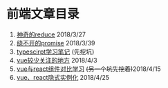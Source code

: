 # 前端文章目录

1. [神奇的reduce](https://github.com/limengke123/my-note/blob/master/%E5%89%8D%E7%AB%AF/%E7%A5%9E%E5%A5%87%E7%9A%84reduce.md) 2018/3/27
2. [绕不开的promise](https://github.com/limengke123/my-note/blob/master/%E5%89%8D%E7%AB%AF/%E7%BB%95%E4%B8%8D%E5%BC%80%E7%9A%84promise.md) 2018/3/39
3. [typescirpt学习笔记](https://github.com/limengke123/my-note/blob/master/%E5%89%8D%E7%AB%AF/typescript%E5%AD%A6%E4%B9%A0%E7%AC%94%E8%AE%B0.md)  (先挖坑)
4. [vue较少关注的地方](https://github.com/limengke123/my-note/blob/master/%E5%89%8D%E7%AB%AF/vue%E8%BE%83%E5%B0%91%E5%85%B3%E6%B3%A8%E7%9A%84%E5%9C%B0%E6%96%B9.md) 2018/4/3
5. [vue与react组件对比学习](https://github.com/limengke123/my-note/blob/master/%E5%89%8D%E7%AB%AF/vue%E8%BE%83%E5%B0%91%E5%85%B3%E6%B3%A8%E7%9A%84%E5%9C%B0%E6%96%B9.md) ~~(另一个坑先挖着)~~2018/4/15
5. [vue、react隐式实例化](https://github.com/limengke123/my-note/blob/master/%E5%89%8D%E7%AB%AF/vue%E3%80%81react%E9%9A%90%E5%BC%8F%E5%AE%9E%E4%BE%8B%E5%8C%96.md) 2018/4/25
